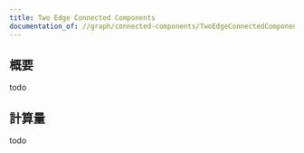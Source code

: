 ```yaml
---
title: Two Edge Connected Components
documentation_of: //graph/connected-components/TwoEdgeConnectedComponents.hpp
---
```


## 概要

todo

## 計算量
todo